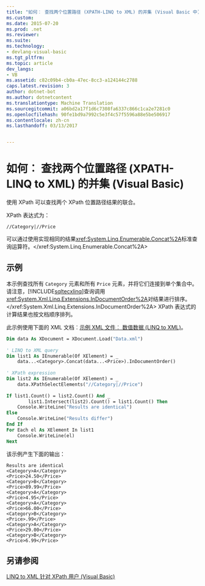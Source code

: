 ```yaml
---
title: "如何︰ 查找两个位置路径 (XPATH-LINQ to XML) 的并集 (Visual Basic 中) |Microsoft 文档"
ms.custom: 
ms.date: 2015-07-20
ms.prod: .net
ms.reviewer: 
ms.suite: 
ms.technology:
- devlang-visual-basic
ms.tgt_pltfrm: 
ms.topic: article
dev_langs:
- VB
ms.assetid: c82c09b4-cb0a-47ec-8cc3-a124144c2788
caps.latest.revision: 3
author: dotnet-bot
ms.author: dotnetcontent
ms.translationtype: Machine Translation
ms.sourcegitcommit: a06bd2a17f1d6c7308fa6337c866c1ca2e7281c0
ms.openlocfilehash: 90fe1bd9a7992c5e3f4c57f5596a88e5be506917
ms.contentlocale: zh-cn
ms.lasthandoff: 03/13/2017


---
```

# <a name="how-to-find-a-union-of-two-location-paths-xpath-linq-to-xml-visual-basic"></a>如何︰ 查找两个位置路径 (XPATH-LINQ to XML) 的并集 (Visual Basic)
使用 XPath 可以查找两个 XPath 位置路径结果的联合。  
  
 XPath 表达式为：  
  
 `//Category|//Price`  
  
 可以通过使用实现相同的结果<xref:System.Linq.Enumerable.Concat%2A>标准查询运算符。</xref:System.Linq.Enumerable.Concat%2A>  
  
## <a name="example"></a>示例  
 本示例查找所有 `Category` 元素和所有 `Price` 元素，并将它们连接到单个集合中。 请注意，[!INCLUDE[sqltecxlinq](../../../../csharp/programming-guide/concepts/linq/includes/sqltecxlinq_md.md)]查询调用<xref:System.Xml.Linq.Extensions.InDocumentOrder%2A>对结果进行排序。</xref:System.Xml.Linq.Extensions.InDocumentOrder%2A> XPath 表达式的计算结果也按文档顺序排列。  
  
 此示例使用下面的 XML 文档︰[示例 XML 文件︰ 数值数据 (LINQ to XML)](../../../../visual-basic/programming-guide/concepts/linq/sample-xml-file-numerical-data-linq-to-xml.md)。  
  
```vb  
Dim data As XDocument = XDocument.Load("Data.xml")  
  
' LINQ to XML query  
Dim list1 As IEnumerable(Of XElement) = _  
    data...<Category>.Concat(data...<Price>).InDocumentOrder()  
  
' XPath expression  
Dim list2 As IEnumerable(Of XElement) = _  
    data.XPathSelectElements("//Category|//Price")  
  
If list1.Count() = list2.Count() And _  
        list1.Intersect(list2).Count() = list1.Count() Then  
    Console.WriteLine("Results are identical")  
Else  
    Console.WriteLine("Results differ")  
End If  
For Each el As XElement In list1  
    Console.WriteLine(el)  
Next  
```  
  
 该示例产生下面的输出：  
  
```  
Results are identical  
<Category>A</Category>  
<Price>24.50</Price>  
<Category>B</Category>  
<Price>89.99</Price>  
<Category>A</Category>  
<Price>4.95</Price>  
<Category>A</Category>  
<Price>66.00</Price>  
<Category>B</Category>  
<Price>.99</Price>  
<Category>A</Category>  
<Price>29.00</Price>  
<Category>B</Category>  
<Price>6.99</Price>  
```  
  
## <a name="see-also"></a>另请参阅  
 [LINQ to XML 针对 XPath 用户 (Visual Basic)](../../../../visual-basic/programming-guide/concepts/linq/linq-to-xml-for-xpath-users.md)

